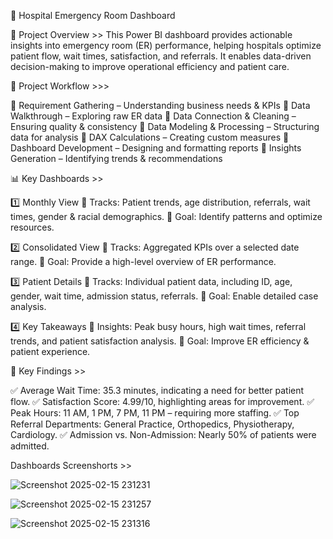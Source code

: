 🏥 Hospital Emergency Room Dashboard


📌 Project Overview >>
This Power BI dashboard provides actionable insights into emergency room (ER) performance, helping hospitals optimize patient flow, wait times, satisfaction, and referrals.
It enables data-driven decision-making to improve operational efficiency and patient care.

🚀 Project Workflow >>>

🔹 Requirement Gathering – Understanding business needs & KPIs
🔹 Data Walkthrough – Exploring raw ER data
🔹 Data Connection & Cleaning – Ensuring quality & consistency
🔹 Data Modeling & Processing – Structuring data for analysis
🔹 DAX Calculations – Creating custom measures
🔹 Dashboard Development – Designing and formatting reports
🔹 Insights Generation – Identifying trends & recommendations

📊 Key Dashboards >>

1️⃣ Monthly View
📍 Tracks: Patient trends, age distribution, referrals, wait times, gender & racial demographics.
📍 Goal: Identify patterns and optimize resources.

2️⃣ Consolidated View
📍 Tracks: Aggregated KPIs over a selected date range.
📍 Goal: Provide a high-level overview of ER performance.

3️⃣ Patient Details
📍 Tracks: Individual patient data, including ID, age, gender, wait time, admission status, referrals.
📍 Goal: Enable detailed case analysis.

4️⃣ Key Takeaways
📍 Insights: Peak busy hours, high wait times, referral trends, and patient satisfaction analysis.
📍 Goal: Improve ER efficiency & patient experience.






📌 Key Findings >>

✅ Average Wait Time: 35.3 minutes, indicating a need for better patient flow.
✅ Satisfaction Score: 4.99/10, highlighting areas for improvement.
✅ Peak Hours: 11 AM, 1 PM, 7 PM, 11 PM – requiring more staffing.
✅ Top Referral Departments: General Practice, Orthopedics, Physiotherapy, Cardiology.
✅ Admission vs. Non-Admission: Nearly 50% of patients were admitted.

Dashboards Screenshorts >>


![Screenshot 2025-02-15 231231](https://github.com/user-attachments/assets/16f62f48-f34f-4ed1-8e4e-2f2f3cd07c89)

![Screenshot 2025-02-15 231257](https://github.com/user-attachments/assets/14f8ede0-7137-4f26-bd39-da23960ee6d5)



![Screenshot 2025-02-15 231316](https://github.com/user-attachments/assets/4e9b2d9e-45e0-4c06-8ef2-a684064f7cc1)

